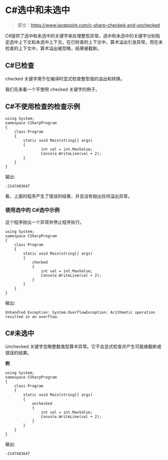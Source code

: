# C#选中和未选中

> 原文：<https://www.javatpoint.com/c-sharp-checked-and-unchecked>

C#提供了选中和未选中的关键字来处理整型异常。选中和未选中的关键字分别指定选中上下文和未选中上下文。在已检查的上下文中，算术溢出引发异常，而在未检查的上下文中，算术溢出被忽略，结果被截断。

## C#已检查

checked 关键字用于在编译时显式检查整型值的溢出和转换。

我们先来看一个不使用 checked 关键字的例子。

## C#不使用检查的检查示例

```
using System;
namespace CSharpProgram
{
    class Program
    {
        static void Main(string[] args) 
        {
                int val = int.MaxValue;
                Console.WriteLine(val + 2);
        }
    }
}

```

输出:

```
-2147483647

```

看，上面的程序产生了错误的结果，并且没有抛出任何溢出异常。

### 使用选中的 C#选中示例

这个程序抛出一个异常并停止程序执行。

```
using System;
namespace CSharpProgram
{
    class Program
    {
        static void Main(string[] args) 
        {
            checked
            {
                int val = int.MaxValue;
                Console.WriteLine(val + 2);
            }
        }
    }
}

```

输出:

```
Unhandled Exception: System.OverflowException: Arithmetic operation resulted in an overflow.

```

## C#未选中

Unchecked 关键字忽略整数类型算术异常。它不会显式检查并产生可能被截断或错误的结果。

**例**

```
using System;
namespace CSharpProgram
{
    class Program
    {
        static void Main(string[] args) 
        {
            unchecked
            {
                int val = int.MaxValue;
                Console.WriteLine(val + 2);
            }
        }
    }
}

```

输出:

```
-2147483647

```